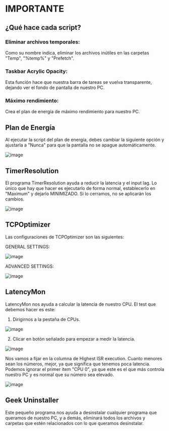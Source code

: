 # IMPORTANTE

## ¿Qué hace cada script?

### Eliminar archivos temporales:
Como su nombre indica, eliminar los archivos inútiles en las carpetas "Temp", "%temp%" y "Prefetch".

### Taskbar Acrylic Opacity:
Esta función hace que nuestra barra de tareas se vuelva transparente, dejando ver el fondo de pantalla de nuestro PC.

### Máximo rendimiento:
Crea el plan de energía de máximo rendimiento para nuestro PC.

## Plan de Energía

Al ejecutar la script del plan de energía, debes cambiar la siguiente opción y ajustarla a "Nunca" para que la pantalla no se apague automáticamente.

![image](https://github.com/user-attachments/assets/90fdd7ba-c878-4906-9a22-3ea2af54271f)

## TimerResolution

El programa TimerResolution ayuda a reducir la latencia y el input lag. Lo único que hay que hacer es ejecutarlo de forma normal, establecerlo en "Maximum" y dejarlo MINIMIZADO. Si lo cerramos, no se aplicarán los cambios.

![image](https://github.com/user-attachments/assets/2cf02263-d077-4c7f-afed-3bd018338d52)

## TCPOptimizer

Las configuraciones de TCPOptimizer son las siguientes:

GENERAL SETTINGS:

![image](https://github.com/user-attachments/assets/1fb449d9-12cf-4472-be06-4003b9b48284)

ADVANCED SETTINGS:

![image](https://github.com/user-attachments/assets/182900ba-0e8c-4c78-98b9-8bb410e2e61b)

## LatencyMon

LatencyMon nos ayuda a calcular la latencia de nuestro CPU.
El test que debemos hacer es este:

1. Dirigirnos a la pestaña de CPUs.

![image](https://github.com/user-attachments/assets/6a603a86-124a-4058-85ec-657646380a69)

2. Clicar en botón señalado para empezar a medir la latencia.

![image](https://github.com/user-attachments/assets/40798248-405a-49ce-9418-12f9b070c6de)

Nos vamos a fijar en la columna de Highest ISR execution.
Cuanto menores sean los números, mejor, ya que significa que tenemos poca latencia.
Podemos ignorar el primer item "CPU 0", ya que este es el que más controla nuestro PC y es normal que su número sea elevado.

![image](https://github.com/user-attachments/assets/2fcf9223-49e4-46ed-b605-c92a9e1ccd69)

## Geek Uninstaller

Este pequeño programa nos ayuda a desinstalar cualquier programa que queramos de nuestro PC, y a demás, eliminará todos los archivos y carpetas que estén relacionados con lo que queramos desinstalar.
